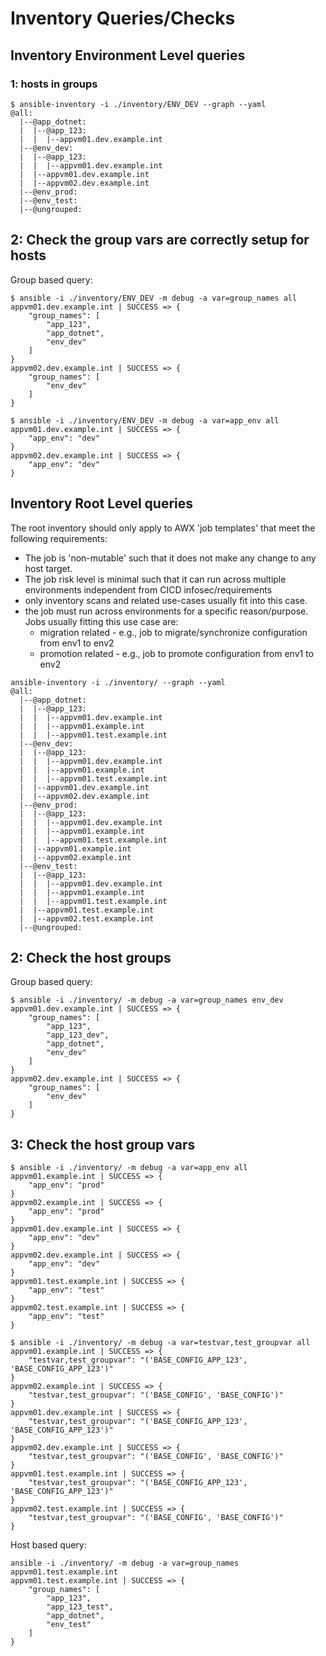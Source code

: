 
# Inventory Queries/Checks 

## Inventory Environment Level queries

### 1: hosts in groups 

```shell
$ ansible-inventory -i ./inventory/ENV_DEV --graph --yaml
@all:
  |--@app_dotnet:
  |  |--@app_123:
  |  |  |--appvm01.dev.example.int
  |--@env_dev:
  |  |--@app_123:
  |  |  |--appvm01.dev.example.int
  |  |--appvm01.dev.example.int
  |  |--appvm02.dev.example.int
  |--@env_prod:
  |--@env_test:
  |--@ungrouped:

```


## 2: Check the group vars are correctly setup for hosts  

Group based query:
```shell
$ ansible -i ./inventory/ENV_DEV -m debug -a var=group_names all
appvm01.dev.example.int | SUCCESS => {
    "group_names": [
        "app_123",
        "app_dotnet",
        "env_dev"
    ]
}
appvm02.dev.example.int | SUCCESS => {
    "group_names": [
        "env_dev"
    ]
}
```

```shell
$ ansible -i ./inventory/ENV_DEV -m debug -a var=app_env all
appvm01.dev.example.int | SUCCESS => {
    "app_env": "dev"
}
appvm02.dev.example.int | SUCCESS => {
    "app_env": "dev"
}
```


## Inventory Root Level queries

The root inventory should only apply to AWX 'job templates' that meet the following requirements:

- The job is 'non-mutable' such that it does not make any change to any host target.
- The job risk level is minimal such that it can run across multiple environments independent from CICD infosec/requirements
- only inventory scans and related use-cases usually fit into this case.
- the job must run across environments for a specific reason/purpose. 
  Jobs usually fitting this use case are:
  - migration related - e.g., job to migrate/synchronize configuration from env1 to env2 
  - promotion related - e.g., job to promote configuration from env1 to env2 

```shell
ansible-inventory -i ./inventory/ --graph --yaml
@all:
  |--@app_dotnet:
  |  |--@app_123:
  |  |  |--appvm01.dev.example.int
  |  |  |--appvm01.example.int
  |  |  |--appvm01.test.example.int
  |--@env_dev:
  |  |--@app_123:
  |  |  |--appvm01.dev.example.int
  |  |  |--appvm01.example.int
  |  |  |--appvm01.test.example.int
  |  |--appvm01.dev.example.int
  |  |--appvm02.dev.example.int
  |--@env_prod:
  |  |--@app_123:
  |  |  |--appvm01.dev.example.int
  |  |  |--appvm01.example.int
  |  |  |--appvm01.test.example.int
  |  |--appvm01.example.int
  |  |--appvm02.example.int
  |--@env_test:
  |  |--@app_123:
  |  |  |--appvm01.dev.example.int
  |  |  |--appvm01.example.int
  |  |  |--appvm01.test.example.int
  |  |--appvm01.test.example.int
  |  |--appvm02.test.example.int
  |--@ungrouped:

```

## 2: Check the host groups  

Group based query:
```shell
$ ansible -i ./inventory/ -m debug -a var=group_names env_dev
appvm01.dev.example.int | SUCCESS => {
    "group_names": [
        "app_123",
        "app_123_dev",
        "app_dotnet",
        "env_dev"
    ]
}
appvm02.dev.example.int | SUCCESS => {
    "group_names": [
        "env_dev"
    ]
}

```

## 3: Check the host group vars 

```shell
$ ansible -i ./inventory/ -m debug -a var=app_env all
appvm01.example.int | SUCCESS => {
    "app_env": "prod"
}
appvm02.example.int | SUCCESS => {
    "app_env": "prod"
}
appvm01.dev.example.int | SUCCESS => {
    "app_env": "dev"
}
appvm02.dev.example.int | SUCCESS => {
    "app_env": "dev"
}
appvm01.test.example.int | SUCCESS => {
    "app_env": "test"
}
appvm02.test.example.int | SUCCESS => {
    "app_env": "test"
}

```

```shell
$ ansible -i ./inventory/ -m debug -a var=testvar,test_groupvar all
appvm01.example.int | SUCCESS => {
    "testvar,test_groupvar": "('BASE_CONFIG_APP_123', 'BASE_CONFIG_APP_123')"
}
appvm02.example.int | SUCCESS => {
    "testvar,test_groupvar": "('BASE_CONFIG', 'BASE_CONFIG')"
}
appvm01.dev.example.int | SUCCESS => {
    "testvar,test_groupvar": "('BASE_CONFIG_APP_123', 'BASE_CONFIG_APP_123')"
}
appvm02.dev.example.int | SUCCESS => {
    "testvar,test_groupvar": "('BASE_CONFIG', 'BASE_CONFIG')"
}
appvm01.test.example.int | SUCCESS => {
    "testvar,test_groupvar": "('BASE_CONFIG_APP_123', 'BASE_CONFIG_APP_123')"
}
appvm02.test.example.int | SUCCESS => {
    "testvar,test_groupvar": "('BASE_CONFIG', 'BASE_CONFIG')"
}

```


Host based query:
```shell
ansible -i ./inventory/ -m debug -a var=group_names appvm01.test.example.int
appvm01.test.example.int | SUCCESS => {
    "group_names": [
        "app_123",
        "app_123_test",
        "app_dotnet",
        "env_test"
    ]
}
```
